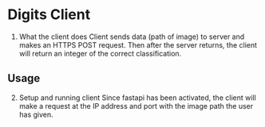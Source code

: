 # Digits Client

1. What the client does
Client sends data (path of image) to server and makes an HTTPS POST request. Then after the server returns, the client will return an integer of the correct classification.

## Usage

2. Setup and running client
Since fastapi has been activated, the client will make a request at the IP address and port with the image path the user has given.

